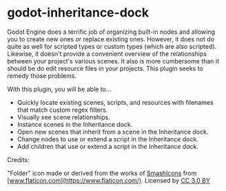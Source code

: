 # godot-inheritance-dock

Godot Engine does a terrific job of organizing built-in nodes and allowing you to create new ones or replace existing ones. However, it does not do quite as well for scripted types or custom types (which are also scripted). Likewise, it doesn't provide a convenient overview of the relationships between your project's various scenes. It also is more cumbersome than it should be do edit resource files in your projects. This plugin seeks to remedy those problems.

With this plugin, you will be able to...

- Quickly locate existing scenes, scripts, and resources with filenames that match custom regex filters.
- Visually see scene relationships.
- Instance scenes in the Inheritance dock.
- Open new scenes that inherit from a scene in the Inheritance dock.
- Change nodes to use or extend a script in the Inheritance dock.
- Add children that use or extend a script in the Inheritance dock.

Credits:

"Folder" icon made or derived from the works of [SmashIcons](https://www.flaticon.com/authors/smashicons) from [www.flaticon.com](https://www.flaticon.com/). Licensed by [CC 3.0 BY](http://creativecommons.org/licenses/by/3.0/)
